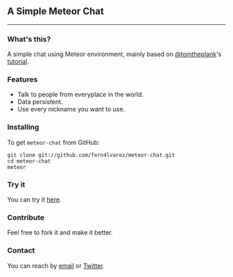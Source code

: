 ## A Simple Meteor Chat
- - -

### What's this?

A simple chat using Meteor environment, mainly based on [@tomtheplank](http://twitter.com/tomtheplank)'s [tutorial](https://vimeo.com/40300075).

### Features

  * Talk to people from everyplace in the world.
  * Data persistent.
  * Use every nickname you want to use.

### Installing

To get `meteor-chat` from GitHub:

    git clone git://github.com/fern4lvarez/meteor-chat.git
    cd meteor-chat
    meteor

### Try it

You can try it [here](http://fern4lvarez-chat.meteor.com).

### Contribute

Feel free to fork it and make it better.

### Contact

You can reach by [email](alvarez.calleja.fernando@gmail.com) or [Twitter](http://twitter.com/fern4lvarez).